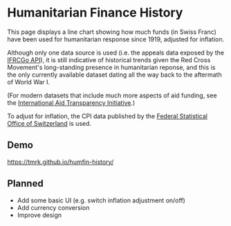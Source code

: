 # Humanitarian Finance History

This page displays a line chart showing how much funds (in Swiss Franc) have been used for humanitarian response since 1919, adjusted for inflation.

Although only one data source is used (i.e. the appeals data exposed by the [IFRCGo API](https://goadmin.ifrc.org/docs/#api-v2-appeal-list)), it is still indicative of historical trends given the Red Cross Movement's long-standing presence in humanitarian reponse, and this is the only currently available dataset dating all the way back to the aftermath of World War I. 

(For modern datasets that include much more aspects of aid funding, see the 
[International Aid Transparency Initiative](https://github.com/IATI).)

To adjust for inflation, the CPI data published by the [Federal Statistical Office of Switzerland](https://www.bfs.admin.ch/asset/de/cc-d-05.02.08) is used.

## Demo

https://tmrk.github.io/humfin-history/

## Planned

* Add some basic UI (e.g. switch inflation adjustment on/off)
* Add currency conversion
* Improve design